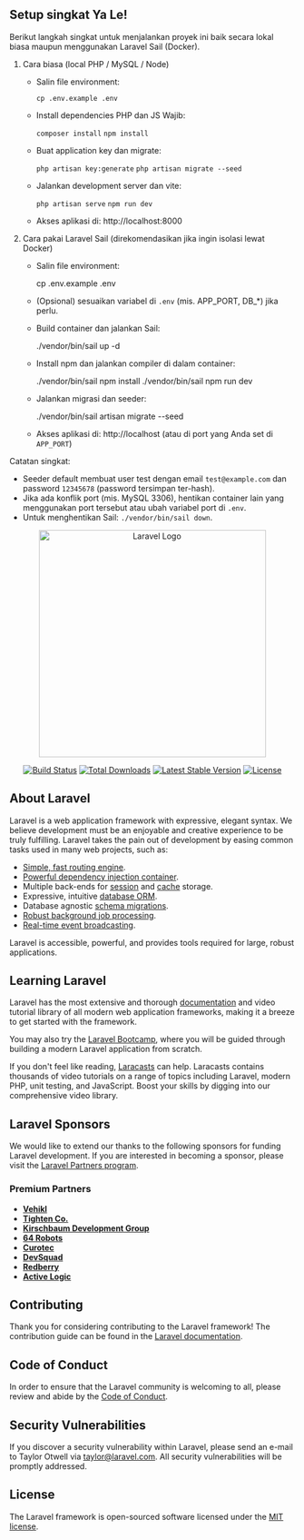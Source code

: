 ## Setup singkat Ya Le!

Berikut langkah singkat untuk menjalankan proyek ini baik secara lokal biasa maupun menggunakan Laravel Sail (Docker).

1) Cara biasa (local PHP / MySQL / Node)

	 - Salin file environment:

		 ``cp .env.example .env``

	 - Install dependencies PHP dan JS Wajib:

		 ``composer install``
		 ``npm install``

	 - Buat application key dan migrate:

		 ``php artisan key:generate``
		 ``php artisan migrate --seed``

	 - Jalankan development server dan vite:

		 ``php artisan serve``
		 ``npm run dev``

	 - Akses aplikasi di: http://localhost:8000

2) Cara pakai Laravel Sail (direkomendasikan jika ingin isolasi lewat Docker)

	 - Salin file environment:

		 cp .env.example .env

	 - (Opsional) sesuaikan variabel di `.env` (mis. APP_PORT, DB_*) jika perlu.

	 - Build container dan jalankan Sail:

		 ./vendor/bin/sail up -d

	 - Install npm dan jalankan compiler di dalam container:

		 ./vendor/bin/sail npm install
		 ./vendor/bin/sail npm run dev

	 - Jalankan migrasi dan seeder:

		 ./vendor/bin/sail artisan migrate --seed

	 - Akses aplikasi di: http://localhost (atau di port yang Anda set di `APP_PORT`)

Catatan singkat:

- Seeder default membuat user test dengan email `test@example.com` dan password `12345678` (password tersimpan ter-hash).
- Jika ada konflik port (mis. MySQL 3306), hentikan container lain yang menggunakan port tersebut atau ubah variabel port di `.env`.
- Untuk menghentikan Sail: `./vendor/bin/sail down`.



<p align="center"><a href="https://laravel.com" target="_blank"><img src="https://raw.githubusercontent.com/laravel/art/master/logo-lockup/5%20SVG/2%20CMYK/1%20Full%20Color/laravel-logolockup-cmyk-red.svg" width="400" alt="Laravel Logo"></a></p>

<p align="center">
<a href="https://github.com/laravel/framework/actions"><img src="https://github.com/laravel/framework/workflows/tests/badge.svg" alt="Build Status"></a>
<a href="https://packagist.org/packages/laravel/framework"><img src="https://img.shields.io/packagist/dt/laravel/framework" alt="Total Downloads"></a>
<a href="https://packagist.org/packages/laravel/framework"><img src="https://img.shields.io/packagist/v/laravel/framework" alt="Latest Stable Version"></a>
<a href="https://packagist.org/packages/laravel/framework"><img src="https://img.shields.io/packagist/l/laravel/framework" alt="License"></a>
</p>

## About Laravel

Laravel is a web application framework with expressive, elegant syntax. We believe development must be an enjoyable and creative experience to be truly fulfilling. Laravel takes the pain out of development by easing common tasks used in many web projects, such as:

- [Simple, fast routing engine](https://laravel.com/docs/routing).
- [Powerful dependency injection container](https://laravel.com/docs/container).
- Multiple back-ends for [session](https://laravel.com/docs/session) and [cache](https://laravel.com/docs/cache) storage.
- Expressive, intuitive [database ORM](https://laravel.com/docs/eloquent).
- Database agnostic [schema migrations](https://laravel.com/docs/migrations).
- [Robust background job processing](https://laravel.com/docs/queues).
- [Real-time event broadcasting](https://laravel.com/docs/broadcasting).

Laravel is accessible, powerful, and provides tools required for large, robust applications.

## Learning Laravel

Laravel has the most extensive and thorough [documentation](https://laravel.com/docs) and video tutorial library of all modern web application frameworks, making it a breeze to get started with the framework.

You may also try the [Laravel Bootcamp](https://bootcamp.laravel.com), where you will be guided through building a modern Laravel application from scratch.

If you don't feel like reading, [Laracasts](https://laracasts.com) can help. Laracasts contains thousands of video tutorials on a range of topics including Laravel, modern PHP, unit testing, and JavaScript. Boost your skills by digging into our comprehensive video library.

## Laravel Sponsors

We would like to extend our thanks to the following sponsors for funding Laravel development. If you are interested in becoming a sponsor, please visit the [Laravel Partners program](https://partners.laravel.com).

### Premium Partners

- **[Vehikl](https://vehikl.com)**
- **[Tighten Co.](https://tighten.co)**
- **[Kirschbaum Development Group](https://kirschbaumdevelopment.com)**
- **[64 Robots](https://64robots.com)**
- **[Curotec](https://www.curotec.com/services/technologies/laravel)**
- **[DevSquad](https://devsquad.com/hire-laravel-developers)**
- **[Redberry](https://redberry.international/laravel-development)**
- **[Active Logic](https://activelogic.com)**

## Contributing

Thank you for considering contributing to the Laravel framework! The contribution guide can be found in the [Laravel documentation](https://laravel.com/docs/contributions).

## Code of Conduct

In order to ensure that the Laravel community is welcoming to all, please review and abide by the [Code of Conduct](https://laravel.com/docs/contributions#code-of-conduct).

## Security Vulnerabilities

If you discover a security vulnerability within Laravel, please send an e-mail to Taylor Otwell via [taylor@laravel.com](mailto:taylor@laravel.com). All security vulnerabilities will be promptly addressed.

## License

The Laravel framework is open-sourced software licensed under the [MIT license](https://opensource.org/licenses/MIT).